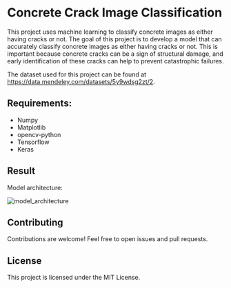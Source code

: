 # Concrete Crack Image Classification

This project uses machine learning to classify concrete images as either having cracks or not. The goal of this project is to develop a model that can accurately classify concrete images as either having cracks or not. This is important because concrete cracks can be a sign of structural damage, and early identification of these cracks can help to prevent catastrophic failures.

The dataset used for this project can be found at https://data.mendeley.com/datasets/5y9wdsg2zt/2.


## Requirements:

- Numpy
- Matplotlib
- opencv-python
- Tensorflow
- Keras

## Result

Model architecture:

![model_architecture](https://github.com/nor-azilah/Image-Classification/assets/141215896/d86b034e-b10b-4394-96c9-9fd53311cdb1)

## Contributing
Contributions are welcome! Feel free to open issues and pull requests.


## License
This project is licensed under the MIT License.

